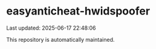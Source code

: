 # easyanticheat-hwidspoofer

Last updated: 2025-06-17 22:48:06

This repository is automatically maintained.
